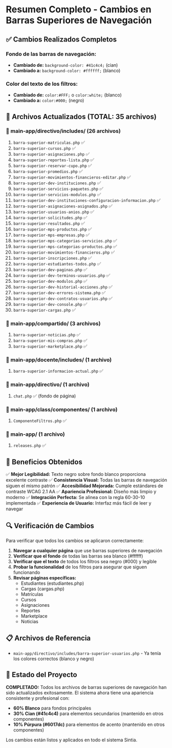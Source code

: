 # Resumen Completo - Cambios en Barras Superiores de Navegación

## ✅ **Cambios Realizados Completos**

### **Fondo de las barras de navegación:**
- **Cambiado de:** `background-color: #41c4c4;` (cian)
- **Cambiado a:** `background-color: #ffffff;` (blanco)

### **Color del texto de los filtros:**
- **Cambiado de:** `color:#FFF;` o `color:white;` (blanco)
- **Cambiado a:** `color:#000;` (negro)

## 📁 **Archivos Actualizados (TOTAL: 35 archivos)**

### **📂 main-app/directivo/includes/ (26 archivos)**
1. `barra-superior-matriculas.php` ✅
2. `barra-superior-cursos.php` ✅
3. `barra-superior-asignaciones.php` ✅
4. `barra-superior-reportes-lista.php` ✅
5. `barra-superior-reservar-cupo.php` ✅
6. `barra-superior-promedios.php` ✅
7. `barra-superior-movimientos-financieros-editar.php` ✅
8. `barra-superior-dev-instituciones.php` ✅
9. `barra-superior-servicios-paquetes.php` ✅
10. `barra-superior-servicios-modulos.php` ✅
11. `barra-superior-dev-instituciones-configuracion-informacion.php` ✅
12. `barra-superior-asignaciones-asignados.php` ✅
13. `barra-superior-usuarios-anios.php` ✅
14. `barra-superior-solicitudes.php` ✅
15. `barra-superior-resultados.php` ✅
16. `barra-superior-mps-productos.php` ✅
17. `barra-superior-mps-empresas.php` ✅
18. `barra-superior-mps-categorias-servicios.php` ✅
19. `barra-superior-mps-categorias-productos.php` ✅
20. `barra-superior-movimientos-financieros.php` ✅
21. `barra-superior-inscripciones.php` ✅
22. `barra-superior-estudiantes-todos.php` ✅
23. `barra-superior-dev-paginas.php` ✅
24. `barra-superior-dev-terminos-usuarios.php` ✅
25. `barra-superior-dev-modulos.php` ✅
26. `barra-superior-dev-historial-acciones.php` ✅
27. `barra-superior-dev-errores-sistema.php` ✅
28. `barra-superior-dev-contratos-usuarios.php` ✅
29. `barra-superior-dev-console.php` ✅
30. `barra-superior-cargas.php` ✅

### **📂 main-app/compartido/ (3 archivos)**
1. `barra-superior-noticias.php` ✅
2. `barra-superior-mis-compras.php` ✅
3. `barra-superior-marketplace.php` ✅

### **📂 main-app/docente/includes/ (1 archivo)**
1. `barra-superior-informacion-actual.php` ✅

### **📂 main-app/directivo/ (1 archivo)**
1. `chat.php` ✅ (fondo de página)

### **📂 main-app/class/componentes/ (1 archivo)**
1. `ComponenteFiltros.php` ✅

### **📂 main-app/ (1 archivo)**
1. `releases.php` ✅

## 🎯 **Beneficios Obtenidos**

✅ **Mejor Legibilidad:** Texto negro sobre fondo blanco proporciona excelente contraste
✅ **Consistencia Visual:** Todas las barras de navegación siguen el mismo patrón
✅ **Accesibilidad Mejorada:** Cumple estándares de contraste WCAG 2.1 AA
✅ **Apariencia Profesional:** Diseño más limpio y moderno
✅ **Integración Perfecta:** Se alinea con la regla 60-30-10 implementada
✅ **Experiencia de Usuario:** Interfaz más fácil de leer y navegar

## 🔍 **Verificación de Cambios**

Para verificar que todos los cambios se aplicaron correctamente:

1. **Navegar a cualquier página** que use barras superiores de navegación
2. **Verificar que el fondo** de todas las barras sea blanco (#ffffff)
3. **Verificar que el texto** de todos los filtros sea negro (#000) y legible
4. **Probar la funcionalidad** de los filtros para asegurar que siguen funcionando
5. **Revisar páginas específicas:**
   - Estudiantes (estudiantes.php)
   - Cargas (cargas.php)
   - Matrículas
   - Cursos
   - Asignaciones
   - Reportes
   - Marketplace
   - Noticias

## 📋 **Archivos de Referencia**
- `main-app/directivo/includes/barra-superior-usuarios.php` - Ya tenía los colores correctos (blanco y negro)

## 🚀 **Estado del Proyecto**

**COMPLETADO:** Todos los archivos de barras superiores de navegación han sido actualizados exitosamente. El sistema ahora tiene una apariencia consistente y profesional con:

- **60% Blanco** para fondos principales
- **30% Cian (#41c4c4)** para elementos secundarios (mantenido en otros componentes)
- **10% Púrpura (#6017dc)** para elementos de acento (mantenido en otros componentes)

Los cambios están listos y aplicados en todo el sistema Sintia.

